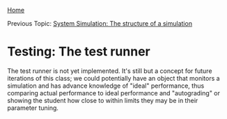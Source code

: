 [Home](README.md)

Previous Topic: [System Simulation: The structure of a simulation](simulation_structure.md)

# Testing: The test runner

The test runner is not yet implemented. It's still but a concept for future
iterations of this class; we could potentially have an object that monitors
a simulation and has advance knowledge of "ideal" performance, thus comparing
actual performance to ideal performance and "autograding" or showing the 
student how close to within limits they may be in their parameter tuning.
